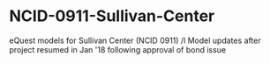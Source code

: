 # NCID-0911-Sullivan-Center
eQuest models for Sullivan Center (NCID 0911) /l
Model updates after project resumed in Jan '18 following approval of bond issue
